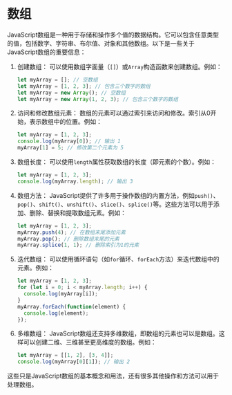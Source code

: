 # 数组

JavaScript数组是一种用于存储和操作多个值的数据结构。它可以包含任意类型的值，包括数字、字符串、布尔值、对象和其他数组。以下是一些关于JavaScript数组的重要信息：

1.  创建数组： 可以使用数组字面量（`[]`）或`Array`构造函数来创建数组。例如：

    ```javascript
    let myArray = []; // 空数组
    let myArray = [1, 2, 3]; // 包含三个数字的数组
    let myArray = new Array(); // 空数组
    let myArray = new Array(1, 2, 3); // 包含三个数字的数组
    ```
2.  访问和修改数组元素： 数组的元素可以通过索引来访问和修改。索引从0开始，表示数组中的位置。例如：

    ```javascript
    let myArray = [1, 2, 3];
    console.log(myArray[0]); // 输出 1
    myArray[1] = 5; // 修改第二个元素为 5
    ```
3.  数组长度： 可以使用`length`属性获取数组的长度（即元素的个数）。例如：

    ```javascript
    let myArray = [1, 2, 3];
    console.log(myArray.length); // 输出 3
    ```
4.  数组方法： JavaScript提供了许多用于操作数组的内置方法，例如`push()`、`pop()`、`shift()`、`unshift()`、`slice()`、`splice()`等。这些方法可以用于添加、删除、替换和提取数组元素。例如：

    ```javascript
    let myArray = [1, 2, 3];
    myArray.push(4); // 在数组末尾添加元素
    myArray.pop(); // 删除数组末尾的元素
    myArray.splice(1, 1); // 删除索引为1的元素
    ```
5.  迭代数组： 可以使用循环语句（如`for`循环、`forEach`方法）来迭代数组中的元素。例如：

    ```javascript
    let myArray = [1, 2, 3];
    for (let i = 0; i < myArray.length; i++) {
      console.log(myArray[i]);
    }
    myArray.forEach(function(element) {
      console.log(element);
    });
    ```
6.  多维数组： JavaScript数组还支持多维数组，即数组的元素也可以是数组。这样可以创建二维、三维甚至更高维度的数组。例如：

    ```javascript
    let myArray = [[1, 2], [3, 4]];
    console.log(myArray[0][1]); // 输出 2
    ```

这些只是JavaScript数组的基本概念和用法，还有很多其他操作和方法可以用于处理数组。
